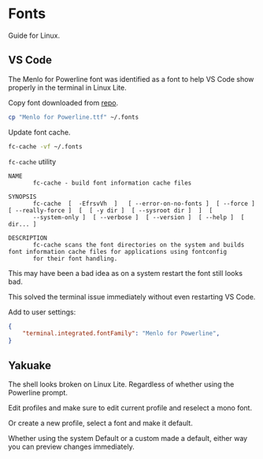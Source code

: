 # Fonts

Guide for Linux.

## VS Code

The Menlo for Powerline font was identified as a font to help VS Code show properly in the terminal in Linux Lite.

Copy font downloaded from [repo](https://github.com/abertsch/Menlo-for-Powerline).

```sh
cp "Menlo for Powerline.ttf" ~/.fonts
```

Update font cache.
```sh
fc-cache -vf ~/.fonts
```


`fc-cache` utility

```
NAME
       fc-cache - build font information cache files

SYNOPSIS
       fc-cache  [  -EfrsvVh  ]   [ --error-on-no-fonts ]  [ --force ]  [ --really-force ]  [  [ -y dir ]  [ --sysroot dir ]  ]  [
       --system-only ]  [ --verbose ]  [ --version ]  [ --help ]  [ dir... ]

DESCRIPTION
       fc-cache scans the font directories on the system and builds font information cache files for applications using fontconfig
       for their font handling.
```

This may have been a bad idea as on a system restart the font still looks bad.

This solved the terminal issue immediately without even restarting VS Code.

Add to user settings:

```json
{
    "terminal.integrated.fontFamily": "Menlo for Powerline",
}
```


## Yakuake

The shell looks broken on Linux Lite. Regardless of whether using the Powerline prompt.

Edit profiles and make sure to edit current profile and reselect a mono font.

Or create a new profile, select a font and make it default.

Whether using the system Default or a custom made a default, either way you can preview changes immediately.
